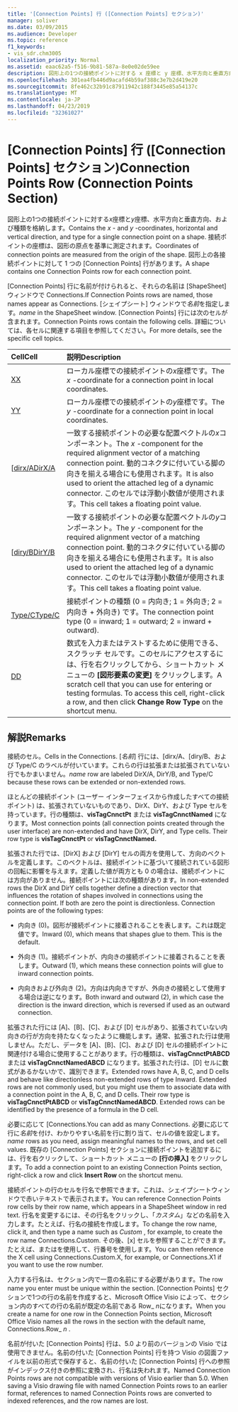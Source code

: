 ```yaml
---
title: '[Connection Points] 行 ([Connection Points] セクション)'
manager: soliver
ms.date: 03/09/2015
ms.audience: Developer
ms.topic: reference
f1_keywords:
- vis_sdr.chm3005
localization_priority: Normal
ms.assetid: eaac62a5-f516-9b81-587a-8e0e02de59ee
description: 図形上の1つの接続ポイントに対する x 座標と y 座標、水平方向と垂直方向、および種類を格納します。 接続ポイントの座標は、図形の原点を基準に測定されます。 図形上の各接続ポイントに対して 1 つの [Connection Points] 行があります。
ms.openlocfilehash: 301ea4fb446d9acafd4b59af388c3e7b2d419e20
ms.sourcegitcommit: 8fe462c32b91c87911942c188f3445e85a54137c
ms.translationtype: MT
ms.contentlocale: ja-JP
ms.lasthandoff: 04/23/2019
ms.locfileid: "32361027"
---
```

# <a name="connection-points-row-connection-points-section"></a><span data-ttu-id="594c5-105">[Connection Points] 行 ([Connection Points] セクション)</span><span class="sxs-lookup"><span data-stu-id="594c5-105">Connection Points Row (Connection Points Section)</span></span>

<span data-ttu-id="594c5-106">図形上の1つの接続ポイントに対する*x*座標と*y*座標、水平方向と垂直方向、および種類を格納します。</span><span class="sxs-lookup"><span data-stu-id="594c5-106">Contains the  *x*  - and  *y*  -coordinates, horizontal and vertical direction, and type for a single connection point on a shape.</span></span> <span data-ttu-id="594c5-107">接続ポイントの座標は、図形の原点を基準に測定されます。</span><span class="sxs-lookup"><span data-stu-id="594c5-107">Coordinates of connection points are measured from the origin of the shape.</span></span> <span data-ttu-id="594c5-108">図形上の各接続ポイントに対して 1 つの [Connection Points] 行があります。</span><span class="sxs-lookup"><span data-stu-id="594c5-108">A shape contains one Connection Points row for each connection point.</span></span> 
  
<span data-ttu-id="594c5-109">[Connection Points] 行に名前が付けられると、それらの名前は [ShapeSheet] ウィンドウで Connections.</span><span class="sxs-lookup"><span data-stu-id="594c5-109">If Connection Points rows are named, those names appear as Connections.</span></span> <span data-ttu-id="594c5-110">[シェイプシート] ウィンドウで*名前*を指定します。</span><span class="sxs-lookup"><span data-stu-id="594c5-110">*name*  in the ShapeSheet window.</span></span> <span data-ttu-id="594c5-111">[Connection Points] 行には次のセルが含まれます。</span><span class="sxs-lookup"><span data-stu-id="594c5-111">Connection Points rows contain the following cells.</span></span> <span data-ttu-id="594c5-112">詳細については、各セルに関連する項目を参照してください。</span><span class="sxs-lookup"><span data-stu-id="594c5-112">For more details, see the specific cell topics.</span></span> 
  
|<span data-ttu-id="594c5-113">**Cell**</span><span class="sxs-lookup"><span data-stu-id="594c5-113">**Cell**</span></span>|<span data-ttu-id="594c5-114">**説明**</span><span class="sxs-lookup"><span data-stu-id="594c5-114">**Description**</span></span>|
|:-----|:-----|
|[<span data-ttu-id="594c5-115">X</span><span class="sxs-lookup"><span data-stu-id="594c5-115">X</span></span>](x-cell-connection-points-section.md) <br/> |<span data-ttu-id="594c5-116">ローカル座標での接続ポイントの*x*座標です。</span><span class="sxs-lookup"><span data-stu-id="594c5-116">The  *x*  -coordinate for a connection point in local coordinates.</span></span>  <br/> |
|[<span data-ttu-id="594c5-117">Y</span><span class="sxs-lookup"><span data-stu-id="594c5-117">Y</span></span>](y-cell-connection-points-section.md) <br/> |<span data-ttu-id="594c5-118">ローカル座標での接続ポイントの*y*座標です。</span><span class="sxs-lookup"><span data-stu-id="594c5-118">The  *y*  -coordinate for a connection point in local coordinates.</span></span>  <br/> |
|<span data-ttu-id="594c5-119">[[dirx/A](dirxa-cell-connection-points-section.md)</span><span class="sxs-lookup"><span data-stu-id="594c5-119">[DirX/A](dirxa-cell-connection-points-section.md)</span></span> <br/> |<span data-ttu-id="594c5-120">一致する接続ポイントの必要な配置ベクトルの*x*コンポーネント。</span><span class="sxs-lookup"><span data-stu-id="594c5-120">The  *x*  -component for the required alignment vector of a matching connection point.</span></span> <span data-ttu-id="594c5-121">動的コネクタに付いている脚の向きを揃える場合にも使用されます。</span><span class="sxs-lookup"><span data-stu-id="594c5-121">It is also used to orient the attached leg of a dynamic connector.</span></span> <span data-ttu-id="594c5-122">このセルでは浮動小数値が使用されます。</span><span class="sxs-lookup"><span data-stu-id="594c5-122">This cell takes a floating point value.</span></span>  <br/> |
|<span data-ttu-id="594c5-123">[[diry/B](diryb-cell-connection-points-section.md)</span><span class="sxs-lookup"><span data-stu-id="594c5-123">[DirY/B](diryb-cell-connection-points-section.md)</span></span> <br/> |<span data-ttu-id="594c5-124">一致する接続ポイントの必要な配置ベクトルの*y*コンポーネント。</span><span class="sxs-lookup"><span data-stu-id="594c5-124">The  *y*  -component for the required alignment vector of a matching connection point.</span></span> <span data-ttu-id="594c5-125">動的コネクタに付いている脚の向きを揃える場合にも使用されます。</span><span class="sxs-lookup"><span data-stu-id="594c5-125">It is also used to orient the attached leg of a dynamic connector.</span></span> <span data-ttu-id="594c5-126">このセルでは浮動小数値が使用されます。</span><span class="sxs-lookup"><span data-stu-id="594c5-126">This cell takes a floating point value.</span></span>  <br/> |
|[<span data-ttu-id="594c5-127">Type/C</span><span class="sxs-lookup"><span data-stu-id="594c5-127">Type/C</span></span>](typec-cell-connection-points-section.md) <br/> |<span data-ttu-id="594c5-128">接続ポイントの種類 (0 = 内向き; 1 = 外向き; 2 = 内向き + 外向き) です。</span><span class="sxs-lookup"><span data-stu-id="594c5-128">The connection point type (0 = inward; 1 = outward; 2 = inward + outward).</span></span>  <br/> |
|[<span data-ttu-id="594c5-129">D</span><span class="sxs-lookup"><span data-stu-id="594c5-129">D</span></span>](d-cell-connection-points-section.md) <br/> |<span data-ttu-id="594c5-p106">数式を入力またはテストするために使用できる、スクラッチ セルです。このセルにアクセスするには、行を右クリックしてから、ショートカット メニューの **[図形要素の変更]** をクリックします。</span><span class="sxs-lookup"><span data-stu-id="594c5-p106">A scratch cell that you can use for entering or testing formulas. To access this cell, right-click a row, and then click **Change Row Type** on the shortcut menu.  </span></span><br/> |
   
## <a name="remarks"></a><span data-ttu-id="594c5-132">解説</span><span class="sxs-lookup"><span data-stu-id="594c5-132">Remarks</span></span>

<span data-ttu-id="594c5-133">接続のセル。</span><span class="sxs-lookup"><span data-stu-id="594c5-133">Cells in the Connections.</span></span> <span data-ttu-id="594c5-134">[*名前*] 行には、[dirx/A、[diry/B、および Type/C のラベルが付いています。これらの行は拡張または拡張されていない行でもかまいません。</span><span class="sxs-lookup"><span data-stu-id="594c5-134">*name*  row are labeled DirX/A, DirY/B, and Type/C because these rows can be extended or non-extended rows.</span></span> 
  
<span data-ttu-id="594c5-p108">ほとんどの接続ポイント (ユーザー インターフェイスから作成したすべての接続ポイント) は、拡張されていないものであり、DirX、DirY、および Type セルを持っています。行の種類は、**visTagCnnctPt** または **visTagCnnctNamed** になります。</span><span class="sxs-lookup"><span data-stu-id="594c5-p108">Most connection points (all connection points created through the user interface) are non-extended and have DirX, DirY, and Type cells. Their row type is **visTagCnnctPt** or **visTagCnnctNamed.**</span></span>
  
<span data-ttu-id="594c5-p109">拡張された行では、[DirX] および [DirY] セルの両方を使用して、方向のベクトルを定義します。このベクトルは、接続ポイントに基づいて接続されている図形の回転に影響を与えます。定義した値が両方とも 0 の場合は、接続ポイントには方向がありません。接続ポイントには次の種類があります。</span><span class="sxs-lookup"><span data-stu-id="594c5-p109">In non-extended rows the DirX and DirY cells together define a direction vector that influences the rotation of shapes involved in connections using the connection point. If both are zero the point is directionless. Connection points are of the following types:</span></span>
  
- <span data-ttu-id="594c5-p110">内向き (0)。図形が接続ポイントに接着されることを表します。これは既定値です。</span><span class="sxs-lookup"><span data-stu-id="594c5-p110">Inward (0), which means that shapes glue to them. This is the default.</span></span>
    
- <span data-ttu-id="594c5-142">外向き (1)。接続ポイントが、内向きの接続ポイントに接着されることを表します。</span><span class="sxs-lookup"><span data-stu-id="594c5-142">Outward (1), which means these connection points will glue to inward connection points.</span></span>
    
- <span data-ttu-id="594c5-143">内向きおよび外向き (2)。方向は内向きですが、外向きの接続として使用する場合は逆になります。</span><span class="sxs-lookup"><span data-stu-id="594c5-143">Both inward and outward (2), in which case the direction is the inward direction, which is reversed if used as an outward connection.</span></span>
    
<span data-ttu-id="594c5-p111">拡張された行には [A]、[B]、[C]、および [D] セルがあり、拡張されていない内向きの行が方向を持たなくなったように機能します。通常、拡張された行は使用しません。ただし、データを [A]、[B]、[C]、および [D] セルの接続ポイントに関連付ける場合に使用することがあります。行の種類は、**visTagCnnctPtABCD** または **visTagCnnctNamedABCD** になります。拡張された行は、[D] セルに数式があるかないかで、識別できます。</span><span class="sxs-lookup"><span data-stu-id="594c5-p111">Extended rows have A, B, C, and D cells and behave like directionless non-extended rows of type Inward. Extended rows are not commonly used, but you might use them to associate data with a connection point in the A, B, C, and D cells. Their row type is **visTagCnnctPtABCD** or **visTagCnnctNamedABCD**. Extended rows can be identified by the presence of a formula in the D cell.</span></span> 
  
 <span data-ttu-id="594c5-148">必要に応じて [Connections.</span><span class="sxs-lookup"><span data-stu-id="594c5-148">You can add as many Connections.</span></span>  <span data-ttu-id="594c5-149">必要に応じて行に*名前*を付け、わかりやすい名前を行に割り当て、セルの値を設定します。</span><span class="sxs-lookup"><span data-stu-id="594c5-149">*name*  rows as you need, assign meaningful names to the rows, and set cell values.</span></span> <span data-ttu-id="594c5-150">既存の [Connection Points] セクションに接続ポイントを追加するには、行を右クリックして、ショートカット メニューの **[行の挿入]** をクリックします。</span><span class="sxs-lookup"><span data-stu-id="594c5-150">To add a connection point to an existing Connection Points section, right-click a row and click **Insert Row** on the shortcut menu.</span></span> 
  
<span data-ttu-id="594c5-151">接続ポイントの行のセルを行名で参照できます。これは、シェイプシートウィンドウで赤いテキストで表示されます。</span><span class="sxs-lookup"><span data-stu-id="594c5-151">You can reference Connection Points row cells by their row name, which appears in a ShapeSheet window in red text.</span></span> <span data-ttu-id="594c5-152">行名を変更するには、その行名をクリックし、「*カスタム*」などの名前を入力します。たとえば、行名の接続を作成します。</span><span class="sxs-lookup"><span data-stu-id="594c5-152">To change the row name, click it, and then type a name such as  *Custom*  , for example, to create the row name Connections.Custom.</span></span> <span data-ttu-id="594c5-153">その後、[x] セルを参照することができます。たとえば、またはを使用して、行番号を使用します。</span><span class="sxs-lookup"><span data-stu-id="594c5-153">You can then reference the X cell using Connections.Custom.X, for example, or Connections.X1 if you want to use the row number.</span></span> 
  
<span data-ttu-id="594c5-154">入力する行名は、セクション内で一意の名前にする必要があります。</span><span class="sxs-lookup"><span data-stu-id="594c5-154">The row name you enter must be unique within the section.</span></span> <span data-ttu-id="594c5-155">[Connection Points] セクションで1つの行の名前を作成すると、Microsoft Office Visio によって、セクション内のすべての行の名前が既定の名前である Row_ *n*になります。</span><span class="sxs-lookup"><span data-stu-id="594c5-155">When you create a name for one row in the Connection Points section, Microsoft Office Visio names all the rows in the section with the default name, Connections.Row_ *n*  .</span></span> 
  
<span data-ttu-id="594c5-p115">名前が付いた [Connection Points] 行は、5.0 より前のバージョンの Visio では使用できません。名前の付いた [Connection Points] 行を持つ Visio の図面ファイルを以前の形式で保存すると、名前の付いた [Connection Points] 行への参照がインデックス付きの参照に変換され、行名は失われます。</span><span class="sxs-lookup"><span data-stu-id="594c5-p115">Named Connection Points rows are not compatible with versions of Visio earlier than 5.0. When saving a Visio drawing file with named Connection Points rows to an earlier format, references to named Connection Points rows are converted to indexed references, and the row names are lost.</span></span>
  

